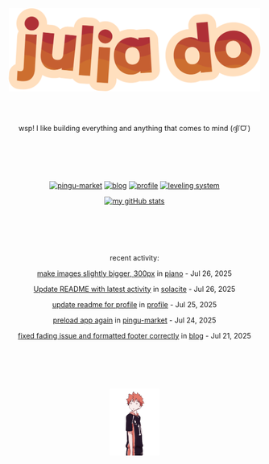 <div align="center">
<img src="images/redYellowName_lightBeige.png" width="500">

<br></br>

<p>wsp! I like building everything and anything that comes to mind (ദ്ദി˙ᗜ˙)</p>

<br></br><br></br>

<!-- repo cards!! -->
[![pingu-market](https://github-readme-stats.vercel.app/api/pin/?username=solacite&repo=pingu-market&theme=slateorange&hide_border=true&description_lines_count=2)](https://github.com/anuraghazra/github-readme-stats)
[![blog](https://github-readme-stats.vercel.app/api/pin/?username=solacite&repo=blog&theme=slateorange&hide_border=true&description_lines_count=2)](https://github.com/anuraghazra/github-readme-stats)
[![profile](https://github-readme-stats.vercel.app/api/pin/?username=solacite&repo=profile&theme=slateorange&hide_border=true&description_lines_count=2)](https://github.com/anuraghazra/github-readme-stats)
[![leveling system](https://github-readme-stats.vercel.app/api/pin/?username=solacite&repo=TextBased_LevelingSystem&theme=slateorange&hide_border=true&description_lines_count=2)](https://github.com/anuraghazra/github-readme-stats)

[![my gitHub stats](https://github-readme-stats.vercel.app/api?username=solacite&theme=slateorange&hide_border=true&bg_color=00000000&hide=prs)](https://github.com/anuraghazra/github-readme-stats)

<br></br><br></br>

<!-- RECENT_ACTIVITY_START -->
recent activity:

[make images slightly bigger, 300px](https://github.com/solacite/piano/commit/63060c496e46acaacb0e2a05101f4c62257bf958) in [piano](https://github.com/solacite/piano) - Jul 26, 2025

[Update README with latest activity](https://github.com/solacite/solacite/commit/7bcce430995e69c52bde36d599314b5cc47fffb7) in [solacite](https://github.com/solacite/solacite) - Jul 26, 2025

[update readme for profile](https://github.com/solacite/profile/commit/b0adc2d94c3fc6b281e1817645b9ac5c831b04f4) in [profile](https://github.com/solacite/profile) - Jul 25, 2025

[preload app again](https://github.com/solacite/pingu-market/commit/b81ffc4f13f0be26d54d2f28d2b76cb88dc8ec51) in [pingu-market](https://github.com/solacite/pingu-market) - Jul 24, 2025

[fixed fading issue and formatted footer correctly](https://github.com/solacite/blog/commit/83bbcc71926acae08d1af7ff2052e60d2131bbc5) in [blog](https://github.com/solacite/blog) - Jul 21, 2025


<!-- RECENT_ACTIVITY_END -->

</div>

<br></br><br></br>

<div align="center">
    <img src="images/hinata.gif" width="100">
</div>